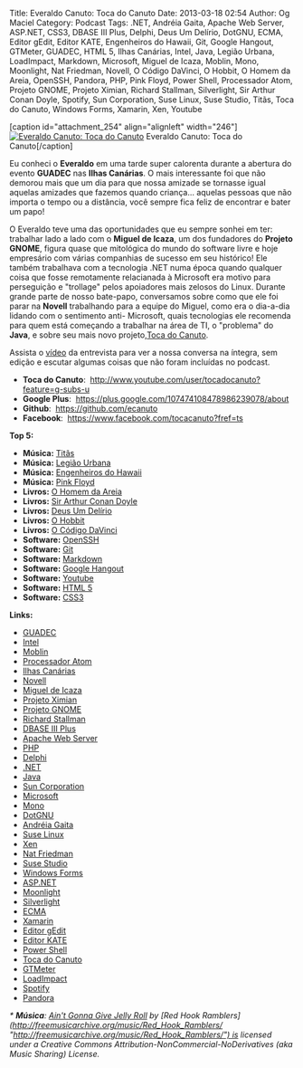 Title: Everaldo Canuto: Toca do Canuto
Date: 2013-03-18 02:54
Author: Og Maciel
Category: Podcast
Tags: .NET, Andréia Gaita, Apache Web Server, ASP.NET, CSS3, DBASE III Plus, Delphi, Deus Um Delírio, DotGNU, ECMA, Editor gEdit, Editor KATE, Engenheiros do Hawaii, Git, Google Hangout, GTMeter, GUADEC, HTML 5, Ilhas Canárias, Intel, Java, Legião Urbana, LoadImpact, Markdown, Microsoft, Miguel de Icaza, Moblin, Mono, Moonlight, Nat Friedman, Novell, O Código DaVinci, O Hobbit, O Homem da Areia, OpenSSH, Pandora, PHP, Pink Floyd, Power Shell, Processador Atom, Projeto GNOME, Projeto Ximian, Richard Stallman, Silverlight, Sir Arthur Conan Doyle, Spotify, Sun Corporation, Suse Linux, Suse Studio, Titãs, Toca do Canuto, Windows Forms, Xamarin, Xen, Youtube


[caption id="attachment\_254" align="alignleft" width="246"][![Everaldo
Canuto: Toca do
Canuto](http://www.castalio.info/wp-content/uploads/2013/03/Screenshot_3_17_13_9_56_PM-2.png)](http://www.castalio.info/wp-content/uploads/2013/03/Screenshot_3_17_13_9_56_PM-2.png)
Everaldo Canuto: Toca do Canuto[/caption]

Eu conheci o **Everaldo** em uma tarde super calorenta durante a
abertura do evento **GUADEC** nas **Ilhas Canárias**. O mais
interessante foi que não demorou mais que um dia para que nossa amizade
se tornasse igual aquelas amizades que fazemos quando criança... aquelas
pessoas que não importa o tempo ou a distância, você sempre fica feliz
de encontrar e bater um papo!

O Everaldo teve uma das oportunidades que eu sempre sonhei em ter:
trabalhar lado a lado com o **Miguel de Icaza**, um dos fundadores do
**Projeto GNOME**, figura quase que mitológica do mundo do software
livre e hoje empresário com várias companhias de sucesso em seu
histórico! Ele também trabalhava com a tecnologia .NET numa época quando
qualquer coisa que fosse remotamente relacianada à Microsoft era motivo
para perseguição e "trollage" pelos apoiadores mais zelosos do Linux.
Durante grande parte de nosso bate-papo, conversamos sobre como que ele
foi parar na **Novell** trabalhando para a equipe do Miguel, como era o
dia-a-dia lidando com o sentimento anti- Microsoft, quais tecnologias
ele recomenda para quem está começando a trabalhar na área de TI, o
"problema" do **Java**, e sobre seu mais novo projeto,[Toca do
Canuto](http://www.youtube.com/user/tocadocanuto?feature=g-subs-u "Toca do Canuto").

Assista o [vídeo](http://bit.ly/Z8tFWJ "http://bit.ly/Z8tFWJ") da
entrevista para ver a nossa conversa na íntegra, sem edição e escutar
algumas coisas que não foram incluídas no podcast.

-   **Toca do Canuto**:
     <http://www.youtube.com/user/tocadocanuto?feature=g-subs-u>
-   <span style="line-height: 13px;">**Google Plus**:
     <https://plus.google.com/107474108478986239078/about></span>
-   **Github**:  <https://github.com/ecanuto>
-   **Facebook**:  <https://www.facebook.com/tocacanuto?fref=ts>

**Top 5:**

-   **Música:** [Titãs](http://www.last.fm/search?q=Titãs)
-   **Música:** [Legião
    Urbana](http://www.last.fm/search?q=Legião+Urbana)
-   **Música:** [Engenheiros do
    Hawaii](http://www.last.fm/search?q=Engenheiros+do+Hawaii)
-   **Música:** [Pink Floyd](http://www.last.fm/search?q=Pink+Floyd)
-   **Livros:** [O Homem da
    Areia](http://www.amazon.com/s/ref=nb_sb_noss?url=search-alias%3Dstripbooks&field-keywords=O+Homem+da+Areia)
-   **Livros:** [Sir Arthur Conan
    Doyle](http://www.amazon.com/s/ref=nb_sb_noss?url=search-alias%3Dstripbooks&field-keywords=Sir+Arthur+Conan+Doyle)
-   **Livros:** [Deus Um
    Delírio](http://www.amazon.com/s/ref=nb_sb_noss?url=search-alias%3Dstripbooks&field-keywords=Deus+Um+Delírio)
-   **Livros:** [O
    Hobbit](http://www.amazon.com/s/ref=nb_sb_noss?url=search-alias%3Dstripbooks&field-keywords=O+Hobbit)
-   **Livros:** [O Código
    DaVinci](http://www.amazon.com/s/ref=nb_sb_noss?url=search-alias%3Dstripbooks&field-keywords=O+Código+DaVinci)
-   **Software:** [OpenSSH](https://duckduckgo.com/?q=OpenSSH)
-   **Software:** [Git](https://duckduckgo.com/?q=Git)
-   **Software:** [Markdown](https://duckduckgo.com/?q=Markdown)
-   **Software:** [Google
    Hangout](https://duckduckgo.com/?q=Google+Hangout)
-   **Software:** [Youtube](https://duckduckgo.com/?q=Youtube)
-   **Software:** [HTML 5](https://duckduckgo.com/?q=HTML+5)
-   **Software:** [CSS3](https://duckduckgo.com/?q=CSS3)

**Links:**

-   [GUADEC](https://duckduckgo.com/?q=GUADEC)
-   [Intel](https://duckduckgo.com/?q=Intel)
-   [Moblin](https://duckduckgo.com/?q=Moblin)
-   [Processador Atom](https://duckduckgo.com/?q=Processador+Atom)
-   [Ilhas Canárias](https://duckduckgo.com/?q=Ilhas+Canárias)
-   [Novell](https://duckduckgo.com/?q=Novell)
-   [Miguel de Icaza](https://duckduckgo.com/?q=Miguel+de+Icaza)
-   [Projeto Ximian](https://duckduckgo.com/?q=Projeto+Ximian)
-   [Projeto GNOME](https://duckduckgo.com/?q=Projeto+GNOME)
-   [Richard Stallman](https://duckduckgo.com/?q=Richard+Stallman)
-   [DBASE III Plus](https://duckduckgo.com/?q=DBASE+III+Plus)
-   [Apache Web Server](https://duckduckgo.com/?q=Apache+Web+Server)
-   [PHP](https://duckduckgo.com/?q=PHP)
-   [Delphi](https://duckduckgo.com/?q=Delphi)
-   [.NET](https://duckduckgo.com/?q=.NET)
-   [Java](https://duckduckgo.com/?q=Java)
-   [Sun Corporation](https://duckduckgo.com/?q=Sun+Corporation)
-   [Microsoft](https://duckduckgo.com/?q=Microsoft)
-   [Mono](https://duckduckgo.com/?q=Mono)
-   [DotGNU](https://duckduckgo.com/?q=DotGNU)
-   [Andréia Gaita](https://duckduckgo.com/?q=Andréia+Gaita)
-   [Suse Linux](https://duckduckgo.com/?q=Suse+Linux)
-   [Xen](https://duckduckgo.com/?q=Xen)
-   [Nat Friedman](https://duckduckgo.com/?q=Nat+Friedman)
-   [Suse Studio](https://duckduckgo.com/?q=Suse+Studio)
-   [Windows Forms](https://duckduckgo.com/?q=Windows+Forms)
-   [ASP.NET](https://duckduckgo.com/?q=ASP.NET)
-   [Moonlight](https://duckduckgo.com/?q=Moonlight)
-   [Silverlight](https://duckduckgo.com/?q=Silverlight)
-   [ECMA](https://duckduckgo.com/?q=ECMA)
-   [Xamarin](https://duckduckgo.com/?q=Xamarin)
-   [Editor gEdit](https://duckduckgo.com/?q=Editor+gEdit)
-   [Editor KATE](https://duckduckgo.com/?q=Editor+KATE)
-   [Power Shell](https://duckduckgo.com/?q=Power+Shell)
-   [Toca do Canuto](https://duckduckgo.com/?q=Toca+do+Canuto)
-   [GTMeter](https://duckduckgo.com/?q=GTMeter)
-   [LoadImpact](https://duckduckgo.com/?q=LoadImpact)
-   [Spotify](https://duckduckgo.com/?q=Spotify)
-   [Pandora](https://duckduckgo.com/?q=Pandora)

*\* **Música**: [Ain't Gonna Give Jelly
Roll](http://freemusicarchive.org/music/Red_Hook_Ramblers/Live__WFMU_on_Antique_Phonograph_Music_Program_with_MAC_Feb_8_2011/Red_Hook_Ramblers_-_12_-_Aint_Gonna_Give_Jelly_Roll "http://freemusicarchive.org/music/Red_Hook_Ramblers/Live__WFMU_on_Antique_Phonograph_Music_Program_with_MAC_Feb_8_2011/Red_Hook_Ramblers_-_12_-_Aint_Gonna_Give_Jelly_Roll") by [Red
Hook
Ramblers](http://freemusicarchive.org/music/Red_Hook_Ramblers/ "http://freemusicarchive.org/music/Red_Hook_Ramblers/") is
licensed under a Creative Commons
Attribution-NonCommercial-NoDerivatives (aka Music Sharing) License.*

